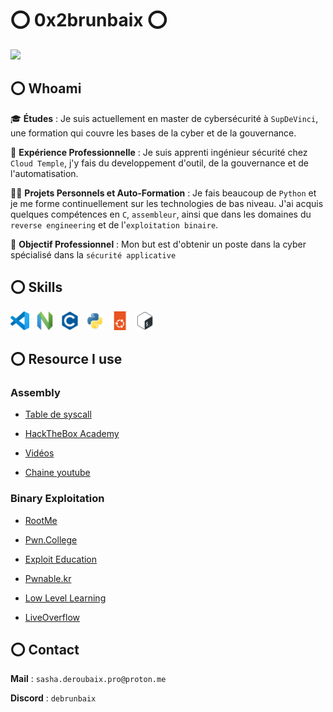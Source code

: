 <!--
**debrunbaix/debrunbaix** is a ✨ _special_ ✨ repository because its `README.md` (this file) appears on your GitHub profile.

Here are some ideas to get you started:

- 🔭 I’m currently working on ...
- 🌱 I’m currently learning ...
- 👯 I’m looking to collaborate on ...
- 🤔 I’m looking for help with ...
- 💬 Ask me about ...
- 📫 How to reach me: ...
- 😄 Pronouns: ...
- ⚡ Fun fact: ...
-->

# :o: 0x2brunbaix :o:

![](/assets/banière.png)

## :o: Whoami

🎓 **Études** : Je suis actuellement en master de cybersécurité à `SupDeVinci`, une formation qui couvre les bases de la cyber et de la gouvernance.

💼 **Expérience Professionnelle** : Je suis apprenti ingénieur sécurité chez `Cloud Temple`, j'y fais du developpement d'outil, de la gouvernance et de l'automatisation.

👨‍💻 **Projets Personnels et Auto-Formation** : Je fais beaucoup de `Python` et je me forme continuellement sur les technologies de bas niveau. J'ai acquis quelques compétences en `C`, `assembleur`, ainsi que dans les domaines du `reverse engineering` et de l'`exploitation binaire`. 

🎯 **Objectif Professionnel** : Mon but est d'obtenir un poste dans la cyber spécialisé dans la `sécurité applicative`

## :o: Skills

<img align="left" alt="vscode" width="30px" style="padding-right:10px;" src="https://github.com/devicons/devicon/blob/v2.16.0/icons/vscode/vscode-original.svg"/>
<img align="left" alt="nvim" width="30px" style="padding-right:10px;" src="https://github.com/devicons/devicon/blob/v2.16.0/icons/neovim/neovim-original.svg"/>
<img align="left" alt="c" width="30px" style="padding-right:10px;" src="https://github.com/devicons/devicon/blob/v2.16.0/icons/c/c-plain.svg"/>
<img align="left" alt="python" width="30px" style="padding-right:10px;" src="https://github.com/devicons/devicon/blob/v2.16.0/icons/python/python-original.svg"/>
<img align="left" alt="ubuntu" width="30px" style="padding-right:10px;" src="https://github.com/devicons/devicon/blob/v2.16.0/icons/ubuntu/ubuntu-original.svg"/>
<img alt="bash" width="30px" style="padding-right:10px;" src="https://github.com/devicons/devicon/blob/v2.16.0/icons/bash/bash-original.svg"/>

## :o: Resource I use 

### Assembly

- [Table de syscall](https://syscalls.w3challs.com/)

- [HackTheBox Academy](https://academy.hackthebox.com/module/details/85)

- [Vidéos](https://www.youtube.com/watch?v=yBO-EJoVDo0&list=PL2EF13wm-hWCoj6tUBGUmrkJmH1972dBB)

- [Chaine youtube](https://www.youtube.com/@LowLevelLearning)

### Binary Exploitation

- [RootMe](https://www.root-me.org/?lang=fr)

- [Pwn.College](https://pwn.college/)

- [Exploit Education](https://exploit.education/)

- [Pwnable.kr](https://pwnable.kr/)

- [Low Level Learning](https://www.youtube.com/@LowLevelLearning)

- [LiveOverflow](https://www.youtube.com/@LiveOverflow/videos)

## :o: Contact

**Mail** : `sasha.deroubaix.pro@proton.me`

**Discord** : `debrunbaix`